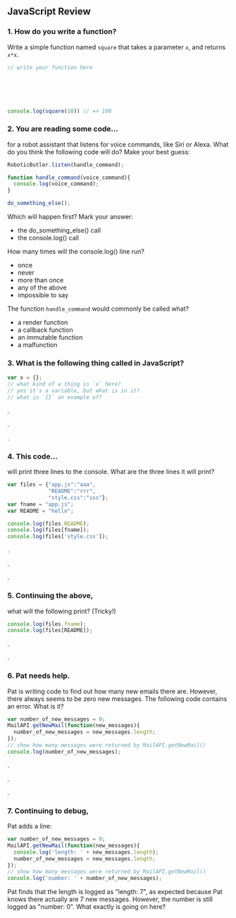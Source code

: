 ## JavaScript Review

<!--## Pure JavaScript-->

### 1. How do you write a function?

Write a simple function named `square` 
that takes a parameter `x`, and returns `x*x`.

```js
// write your function here






console.log(square(10)) // => 100
```

### 2. You are reading some code...
for a robot assistant that listens for voice 
commands, like Siri or Alexa. What do you think the following code will do?
Make your best guess:

```js
RoboticButler.listen(handle_command);

function handle_command(voice_command){
  console.log(voice_command);
}

do_something_else();
```

Which will happen first? Mark your answer:

- the do_something_else() call
- the console.log() call

How many times will the console.log() line run?

- once
- never
- more than once
- any of the above
- impossible to say

The function `handle_command` would commonly be called what?

- a render function
- a callback function
- an immutable function
- a malfunction

### 3. What is the following thing called in JavaScript?

```js
var x = {};
// what kind of a thing is `x` here?
// yes it's a variable, but what is in it?
// what is `{}` an example of?
```

.

.

.

### 4. This code...

will print three lines to the console. What are the three lines it will print?

```js
var files = {"app.js":"aaa",
             "README":"rrr",
             "style.css":"sss"};
var fname = "app.js";
var README = "hello";

console.log(files.README);
console.log(files[fname]);
console.log(files['style.css']);
```

.

.

.

### 5. Continuing the above,

what will the following print? (Tricky!)

```js
console.log(files.fname);
console.log(files[README]);
```

.

.

### 6. Pat needs help.

Pat is writing code to find out how many new emails there are. 
However, there always seems to be zero new messages. The following 
code contains an error. What is it?

```js
var number_of_new_messages = 0;
MailAPI.getNewMail(function(new_messages){
  number_of_new_messages = new_messages.length;
});
// show how many messages were returned by MailAPI.getNewMail()
console.log(number_of_new_messages);
```

.

.

.

### 7. Continuing to debug,

Pat adds a line:

```js
var number_of_new_messages = 0;
MailAPI.getNewMail(function(new_messages){
  console.log('length: ' + new_messages.length);
  number_of_new_messages = new_messages.length;
});
// show how many messages were returned by MailAPI.getNewMail()
console.log('number: ' + number_of_new_messages);
```

  Pat finds that the length is logged as "length: 7", as expected 
  because Pat knows there actually are 7 new messages. However, 
  the number is still logged as "number: 0". What exactly is going on 
  here?


